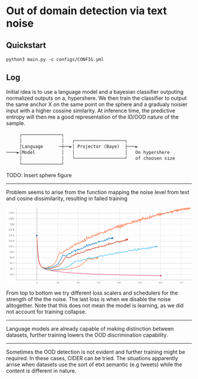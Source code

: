 # Out of domain detection via text noise

## Quickstart

```
python3 main.py -c configs/CONFIG.yml
```


## Log

Initial idea is to use a language model and a bayesian classifier outputing normalized outputs on a, hypershere.
We then train the classifier to output the same anchor X on the same point on the sphere and a gradualy noisier input with a higher cossine similarity.
At inference time, the predictive entropy will then me a good representation of the ID/OOD nature of the sample.

```
     ┌───────────────┐
     │               │   ┌───────────────────┐
     │Language      ─┼──►│ Projector (Baye)  ├───►
────►│Model          │   │                   │   On hypershere
     │               │   └───────────────────┘   of choosen size
     └───────────────┘
```

TODO: Insert sphere figure

---

Problem seems to arise from the function mapping the noise level from text and cosine dissimilarity, resulting in failed training

![](./research_logs/loss_fail1.png)

From top to bottom we try different loss scalers and schedulers for the strength of the the noise.
The last loss is when we disable the noise alltogether. Note that this does not mean the model is learning, as we did not account for training collapse.

---

Language models are already capable of making distinction between datasets, further training lowers the OOD discrimination capability.

---

Sometimes the OOD detection is not evident and further training might be required. In these cases, CIDER can be tried.
The situations apparently arrise when datasets use the sort of etxt semantic (e.g tweets) while the content is different in nature.
